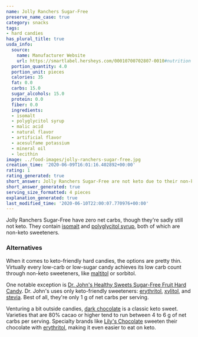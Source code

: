 ```yaml
---
name: Jolly Ranchers Sugar-Free
preserve_name_case: true
category: snacks
tags:
- hard candies
has_plural_title: true
usda_info:
  source:
    name: Manufacturer Website
    url: https://smartlabel.hersheys.com/00010700702807-0010#nutrition
  portion_quantity: 4.0
  portion_unit: pieces
  calories: 35
  fat: 0.0
  carbs: 15.0
  sugar_alcohols: 15.0
  protein: 0.0
  fiber: 0.0
  ingredients:
  - isomalt
  - polyglycitol syrup
  - malic acid
  - natural flavor
  - artificial flavor
  - acesulfame potassium
  - mineral oil
  - lecithin
image: ../food-images/jolly-ranchers-sugar-free.jpg
creation_time: '2020-06-09T16:01:16.402892+00:00'
rating: 1
rating_generated: true
short_answer: Jolly Ranchers Sugar-Free are not keto due to their non-keto sweeteners.
short_answer_generated: true
serving_size_formatted: 4 pieces
explanation_generated: true
last_modified_time: '2020-06-10T22:00:07.770976+00:00'
---
```

Jolly Ranchers Sugar-Free have zero net carbs, though they're sadly still not keto. They contain [isomalt](/isomalt) and [polyglycitol syrup](/polyglycitol-syrup), both of which are non-keto sweeteners.

### Alternatives

When it comes to keto-friendly hard candies, the options are pretty thin. Virtually every low-carb or low-sugar candy achieves its low carb count through non-keto sweeteners, like [maltitol](/maltitol) or sorbitol.

One notable exception is [Dr. John's Healthy Sweets Sugar-Free Fruit Hard Candy](https://amzn.to/2ATyn86). Dr. John's uses only keto-friendly sweeteners: [erythritol](/erythritol), [xylitol](/xylitol), and [stevia](/stevia). Best of all, they're only 1 g of net carbs per serving.

Venturing a bit outside candies, [dark chocolate](/dark-chocolate) is a classic keto sweet. Varieties that are 80% cacao or higher tend to run between 4 to 6 g of net carbs per serving. Specialty brands like [Lily's Chocolate](/lilys-chocolate) sweeten their chocolate with [erythritol](/erythritol), making it even easier to eat on keto.
